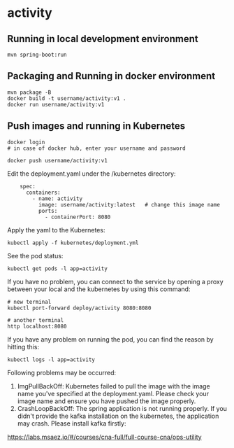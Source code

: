 # activity

## Running in local development environment

```
mvn spring-boot:run
```

## Packaging and Running in docker environment

```
mvn package -B
docker build -t username/activity:v1 .
docker run username/activity:v1
```

## Push images and running in Kubernetes

```
docker login 
# in case of docker hub, enter your username and password

docker push username/activity:v1
```

Edit the deployment.yaml under the /kubernetes directory:
```
    spec:
      containers:
        - name: activity
          image: username/activity:latest   # change this image name
          ports:
            - containerPort: 8080

```

Apply the yaml to the Kubernetes:
```
kubectl apply -f kubernetes/deployment.yml
```

See the pod status:
```
kubectl get pods -l app=activity
```

If you have no problem, you can connect to the service by opening a proxy between your local and the kubernetes by using this command:
```
# new terminal
kubectl port-forward deploy/activity 8080:8080

# another terminal
http localhost:8080
```

If you have any problem on running the pod, you can find the reason by hitting this:
```
kubectl logs -l app=activity
```

Following problems may be occurred:

1. ImgPullBackOff:  Kubernetes failed to pull the image with the image name you've specified at the deployment.yaml. Please check your image name and ensure you have pushed the image properly.
1. CrashLoopBackOff: The spring application is not running properly. If you didn't provide the kafka installation on the kubernetes, the application may crash. Please install kafka firstly:

https://labs.msaez.io/#/courses/cna-full/full-course-cna/ops-utility

